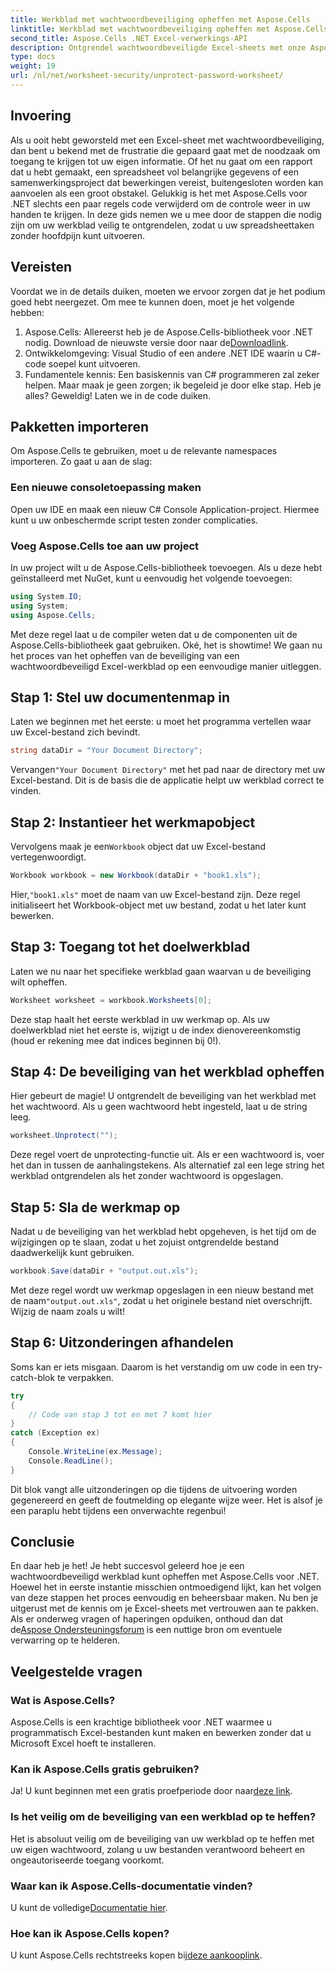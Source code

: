 ```yaml
---
title: Werkblad met wachtwoordbeveiliging opheffen met Aspose.Cells
linktitle: Werkblad met wachtwoordbeveiliging opheffen met Aspose.Cells
second_title: Aspose.Cells .NET Excel-verwerkings-API
description: Ontgrendel wachtwoordbeveiligde Excel-sheets met onze Aspose.Cells-gids! Eenvoudige stappen om moeiteloos weer toegang te krijgen met C#.
type: docs
weight: 19
url: /nl/net/worksheet-security/unprotect-password-worksheet/
---
```

## Invoering
Als u ooit hebt geworsteld met een Excel-sheet met wachtwoordbeveiliging, dan bent u bekend met de frustratie die gepaard gaat met de noodzaak om toegang te krijgen tot uw eigen informatie. Of het nu gaat om een rapport dat u hebt gemaakt, een spreadsheet vol belangrijke gegevens of een samenwerkingsproject dat bewerkingen vereist, buitengesloten worden kan aanvoelen als een groot obstakel. Gelukkig is het met Aspose.Cells voor .NET slechts een paar regels code verwijderd om de controle weer in uw handen te krijgen. In deze gids nemen we u mee door de stappen die nodig zijn om uw werkblad veilig te ontgrendelen, zodat u uw spreadsheettaken zonder hoofdpijn kunt uitvoeren.
## Vereisten
Voordat we in de details duiken, moeten we ervoor zorgen dat je het podium goed hebt neergezet. Om mee te kunnen doen, moet je het volgende hebben:
1. Aspose.Cells: Allereerst heb je de Aspose.Cells-bibliotheek voor .NET nodig. Download de nieuwste versie door naar de[Downloadlink](https://releases.aspose.com/cells/net/).
2. Ontwikkelomgeving: Visual Studio of een andere .NET IDE waarin u C#-code soepel kunt uitvoeren.
3. Fundamentele kennis: Een basiskennis van C# programmeren zal zeker helpen. Maar maak je geen zorgen; ik begeleid je door elke stap.
Heb je alles? Geweldig! Laten we in de code duiken.
## Pakketten importeren
Om Aspose.Cells te gebruiken, moet u de relevante namespaces importeren. Zo gaat u aan de slag:
### Een nieuwe consoletoepassing maken
Open uw IDE en maak een nieuw C# Console Application-project. Hiermee kunt u uw onbeschermde script testen zonder complicaties.
### Voeg Aspose.Cells toe aan uw project
In uw project wilt u de Aspose.Cells-bibliotheek toevoegen. Als u deze hebt geïnstalleerd met NuGet, kunt u eenvoudig het volgende toevoegen:
```csharp
using System.IO;
using System;
using Aspose.Cells;
```
Met deze regel laat u de compiler weten dat u de componenten uit de Aspose.Cells-bibliotheek gaat gebruiken.
Oké, het is showtime! We gaan nu het proces van het opheffen van de beveiliging van een wachtwoordbeveiligd Excel-werkblad op een eenvoudige manier uitleggen.
## Stap 1: Stel uw documentenmap in
Laten we beginnen met het eerste: u moet het programma vertellen waar uw Excel-bestand zich bevindt.
```csharp
string dataDir = "Your Document Directory";
```
 Vervangen`"Your Document Directory"` met het pad naar de directory met uw Excel-bestand. Dit is de basis die de applicatie helpt uw werkblad correct te vinden.
## Stap 2: Instantieer het werkmapobject
 Vervolgens maak je een`Workbook` object dat uw Excel-bestand vertegenwoordigt.
```csharp
Workbook workbook = new Workbook(dataDir + "book1.xls");
```
 Hier,`"book1.xls"` moet de naam van uw Excel-bestand zijn. Deze regel initialiseert het Workbook-object met uw bestand, zodat u het later kunt bewerken.
## Stap 3: Toegang tot het doelwerkblad
Laten we nu naar het specifieke werkblad gaan waarvan u de beveiliging wilt opheffen.
```csharp
Worksheet worksheet = workbook.Worksheets[0];
```
Deze stap haalt het eerste werkblad in uw werkmap op. Als uw doelwerkblad niet het eerste is, wijzigt u de index dienovereenkomstig (houd er rekening mee dat indices beginnen bij 0!).
## Stap 4: De beveiliging van het werkblad opheffen
Hier gebeurt de magie! U ontgrendelt de beveiliging van het werkblad met het wachtwoord. Als u geen wachtwoord hebt ingesteld, laat u de string leeg.
```csharp
worksheet.Unprotect("");
```
Deze regel voert de unprotecting-functie uit. Als er een wachtwoord is, voer het dan in tussen de aanhalingstekens. Als alternatief zal een lege string het werkblad ontgrendelen als het zonder wachtwoord is opgeslagen.
## Stap 5: Sla de werkmap op
Nadat u de beveiliging van het werkblad hebt opgeheven, is het tijd om de wijzigingen op te slaan, zodat u het zojuist ontgrendelde bestand daadwerkelijk kunt gebruiken.
```csharp
workbook.Save(dataDir + "output.out.xls");
```
 Met deze regel wordt uw werkmap opgeslagen in een nieuw bestand met de naam`"output.out.xls"`, zodat u het originele bestand niet overschrijft. Wijzig de naam zoals u wilt!
## Stap 6: Uitzonderingen afhandelen
Soms kan er iets misgaan. Daarom is het verstandig om uw code in een try-catch-blok te verpakken.
```csharp
try
{
    // Code van stap 3 tot en met 7 komt hier
}
catch (Exception ex)
{
    Console.WriteLine(ex.Message);
    Console.ReadLine();
}
```
Dit blok vangt alle uitzonderingen op die tijdens de uitvoering worden gegenereerd en geeft de foutmelding op elegante wijze weer. Het is alsof je een paraplu hebt tijdens een onverwachte regenbui!
## Conclusie
En daar heb je het! Je hebt succesvol geleerd hoe je een wachtwoordbeveiligd werkblad kunt opheffen met Aspose.Cells voor .NET. Hoewel het in eerste instantie misschien ontmoedigend lijkt, kan het volgen van deze stappen het proces eenvoudig en beheersbaar maken. Nu ben je uitgerust met de kennis om je Excel-sheets met vertrouwen aan te pakken. Als er onderweg vragen of haperingen opduiken, onthoud dan dat de[Aspose Ondersteuningsforum](https://forum.aspose.com/c/cells/9) is een nuttige bron om eventuele verwarring op te helderen.
## Veelgestelde vragen
### Wat is Aspose.Cells?
Aspose.Cells is een krachtige bibliotheek voor .NET waarmee u programmatisch Excel-bestanden kunt maken en bewerken zonder dat u Microsoft Excel hoeft te installeren.
### Kan ik Aspose.Cells gratis gebruiken?
 Ja! U kunt beginnen met een gratis proefperiode door naar[deze link](https://releases.aspose.com/).
### Is het veilig om de beveiliging van een werkblad op te heffen?
Het is absoluut veilig om de beveiliging van uw werkblad op te heffen met uw eigen wachtwoord, zolang u uw bestanden verantwoord beheert en ongeautoriseerde toegang voorkomt.
### Waar kan ik Aspose.Cells-documentatie vinden?
 U kunt de volledige[Documentatie hier](https://reference.aspose.com/cells/net/).
### Hoe kan ik Aspose.Cells kopen?
 U kunt Aspose.Cells rechtstreeks kopen bij[deze aankooplink](https://purchase.aspose.com/buy).